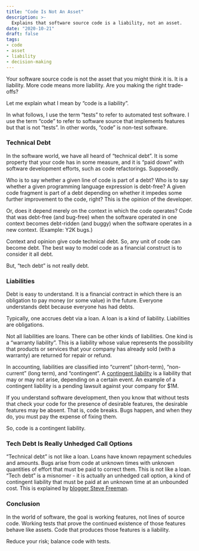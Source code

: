 ```yaml
---
title: "Code Is Not An Asset"
description: >-
  Explains that software source code is a liability, not an asset.
date: "2020-10-21"
draft: false
tags:
- code
- asset
- liability
- decision-making
---
```


Your software source code is not the asset that you might think it is. It is a
liability. More code means more liability. Are you making the right trade-offs?

Let me explain what I mean by “code is a liability”.

<!--more-->

In what follows, I use the term “tests” to refer to automated test software. I
use the term “code” to refer to software source that implements features but
that is not “tests”. In other words, “code” is non-test software.


### Technical Debt

In the software world, we have all heard of “technical debt”. It is some
property that your code has in some measure, and it is “paid down” with
software development efforts, such as code refactorings. Supposedly.

Who is to say whether a given line of code is part of a debt? Who is to say
whether a given programming language expression is debt-free? A given code
fragment is part of a debt depending on whether it impedes some further
improvement to the code, right? This is the opinion of the developer.

Or, does it depend merely on the context in which the code operates? Code that
was debt-free (and bug-free) when the software operated in one context becomes
debt-ridden (and buggy) when the software operates in a new context. (Example:
Y2K bugs.)

Context and opinion give code technical debt. So, any unit of code can become
debt. The best way to model code as a financial construct is to consider it all
debt.

But, “tech debt” is not really debt.


### Liabilities

Debt is easy to understand. It is a financial contract in which there is an
obligation to pay money (or some value) in the future. Everyone understands
debt because everyone has had debts.

Typically, one accrues debt via a loan. A loan is a kind of liability.
Liabilities are obligations.

Not all liabilities are loans. There can be other kinds of liabilities. One
kind is a “warranty liability”. This is a liability whose value represents the
possibility that products or services that your company has already sold (with
a warranty) are returned for repair or refund.

In accounting, liabilities are classified into “current” (short-term),
“non-current” (long term), and “contingent”.
A [contingent liability](https://www.investopedia.com/terms/c/contingentliability.asp)
is a liability that may or may not arise, depending on a certain event. An
example of a contingent liability is a pending lawsuit against your company for
$1M.

If you understand software development, then you know that without tests that
check your code for the presence of desirable features, the desirable features
may be absent. That is, code breaks. Bugs happen, and when they do, you must
pay the expense of fixing them.

So, code is a contingent liability.


### Tech Debt Is Really Unhedged Call Options

“Technical debt” is not like a loan. Loans have known repayment schedules and
amounts. Bugs arise from code at unknown times with unknown quantities of
effort that must be paid to correct them. This is not like a loan. “Tech debt”
is a misnomer - it is actually an unhedged call option, a kind of contingent
liability that must be paid at an unknown time at an unbounded cost. This is
explained by
[blogger Steve Freeman](https://web.archive.org/web/20200930041637/https://www.higherorderlogic.com/2010/07/23/bad-code-isnt-technical-debt-its-an-unhedged-call-option/).


### Conclusion

In the world of software, the goal is working features, not lines of source
code. Working tests that prove the continued existence of those features behave
like assets. Code that produces those features is a liability.

Reduce your risk; balance code with tests.
